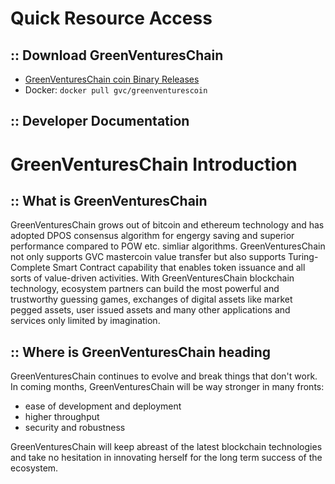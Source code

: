 Quick Resource Access
=====================================
## :: Download GreenVenturesChain
* [GreenVenturesChain coin Binary Releases](https://github.com/GreenVenturesChain/GreenVenturesChain/wiki/Download-GreenVenturesChain-Binary-Releases)
* Docker: ```docker pull gvc/greenventurescoin```

## :: Developer Documentation


GreenVenturesChain Introduction
=====================================

## :: What is GreenVenturesChain

GreenVenturesChain grows out of bitcoin and ethereum technology and has adopted DPOS consensus algorithm for engergy saving and superior performance compared to POW etc. simliar algorithms. GreenVenturesChain not only supports GVC mastercoin value transfer but also supports Turing-Complete Smart Contract capability that enables token issuance and all sorts of value-driven activities. With GreenVenturesChain blockchain technology, ecosystem partners can build the most powerful and trustworthy guessing games, exchanges of digital assets like market pegged assets, user issued assets and many other applications and services only limited by imagination.

## :: Where is GreenVenturesChain heading

GreenVenturesChain continues to evolve and break things that don't work. In coming months, GreenVenturesChain will be way stronger in many fronts:
* ease of development and deployment
* higher throughput
* security and robustness

GreenVenturesChain will keep abreast of the latest blockchain technologies and take no hesitation in innovating herself for the long term success of the ecosystem.
